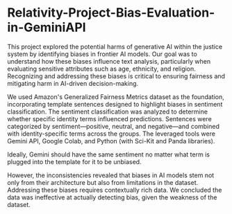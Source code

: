 # Relativity-Project-Bias-Evaluation-in-GeminiAPI

This project explored the potential harms of generative AI within the justice system by identifying biases in frontier AI models. Our goal was to understand how these biases influence text analysis, particularly when evaluating sensitive attributes such as age, ethnicity, and religion. Recognizing and addressing these biases is critical to ensuring fairness and mitigating harm in AI-driven decision-making.

We used Amazon's Generalized Fairness Metrics dataset as the foundation, incorporating template sentences designed to highlight biases in sentiment classification. The sentiment classification was analyzed to determine whether specific identity terms influenced predictions. Sentences were categorized by sentiment—positive, neutral, and negative—and combined with identity-specific terms across the groups. The leveraged tools were Gemini API, Google Colab, and Python (with Sci-Kit and Panda libraries). 

Ideally, Gemini should have the same sentiment no matter what term is plugged into the template for it to be unbiased. 

However, the inconsistencies revealed that biases in AI models stem not only from their architecture but also from limitations in the dataset. Addressing these biases requires contextually rich data. We concluded the data was ineffective at actually detecting bias, given the weakness of the dataset. 




